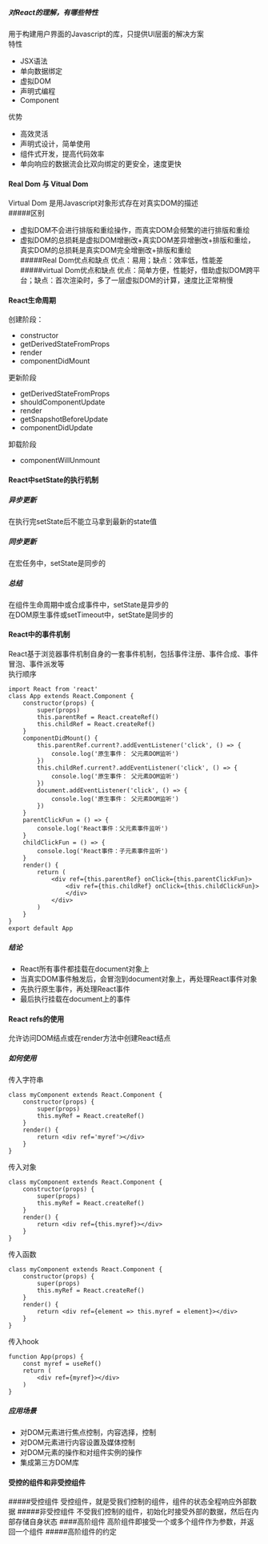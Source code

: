 ##### 对React的理解，有哪些特性
用于构建用户界面的Javascript的库，只提供UI层面的解决方案<br>
特性<br>
- JSX语法
- 单向数据绑定
- 虚拟DOM
- 声明式编程
- Component

优势<br>
- 高效灵活
- 声明式设计，简单使用
- 组件式开发，提高代码效率
- 单向响应的数据流会比双向绑定的更安全，速度更快

#### Real Dom 与 Vitual Dom
Virtual Dom 是用Javascript对象形式存在对真实DOM的描述<br>
#####区别
- 虚拟DOM不会进行排版和重绘操作，而真实DOM会频繁的进行排版和重绘
- 虚拟DOM的总损耗是虚拟DOM增删改+真实DOM差异增删改+排版和重绘，真实DOM的总损耗是真实DOM完全增删改+排版和重绘<br>
#####Real Dom优点和缺点
优点：易用；缺点：效率低，性能差
#####virtual Dom优点和缺点
优点：简单方便，性能好，借助虚拟DOM跨平台；缺点：首次渲染时，多了一层虚拟DOM的计算，速度比正常稍慢
#### React生命周期
创建阶段：
- constructor
- getDerivedStateFromProps
- render
- componentDidMount

更新阶段
- getDerivedStateFromProps
- shouldComponentUpdate
- render
- getSnapshotBeforeUpdate
- componentDidUpdate

卸载阶段
- componentWillUnmount

#### React中setState的执行机制
##### 异步更新
在执行完setState后不能立马拿到最新的state值
##### 同步更新
在宏任务中，setState是同步的
##### 总结
在组件生命周期中或合成事件中，setState是异步的<br>
在DOM原生事件或setTimeout中，setState是同步的<br>

#### React中的事件机制
React基于浏览器事件机制自身的一套事件机制，包括事件注册、事件合成、事件冒泡、事件派发等<br>
执行顺序
    
    import React from 'react'
    class App extends React.Component {
        constructor(props) {
            super(props)
            this.parentRef = React.createRef()
            this.childRef = React.createRef()
        }
        componentDidMount() {
            this.parentRef.current?.addEventListener('click', () => {
                console.log('原生事件： 父元素DOM监听')
            })
            this.childRef.current?.addEventListener('click', () => {
                console.log('原生事件： 父元素DOM监听')
            })
            document.addEventListener('click', () => {
                console.log('原生事件： 父元素DOM监听')
            })
        }
        parentClickFun = () => {
            console.log('React事件：父元素事件监听')
        }
        childClickFun = () => {
            console.log('React事件：子元素事件监听')
        }
        render() {
            return (
                <div ref={this.parentRef} onClick={this.parentClickFun}>
                    <div ref={this.childRef} onClick={this.childClickFun}>
                    </div>
                </div>
            )
        }
    }
    export default App

##### 结论
- React所有事件都挂载在document对象上
- 当真实DOM事件触发后，会冒泡到document对象上，再处理React事件对象
- 先执行原生事件，再处理React事件
- 最后执行挂载在document上的事件

#### React refs的使用
允许访问DOM结点或在render方法中创建React结点
##### 如何使用
传入字符串

    class myComponent extends React.Component {
        constructor(props) {
            super(props)
            this.myRef = React.createRef()
        }
        render() {
            return <div ref='myref'></div>
        }
    }

传入对象

    class myComponent extends React.Component {
        constructor(props) {
            super(props)
            this.myRef = React.createRef()
        }
        render() {
            return <div ref={this.myref}></div>
        }
    }

传入函数
    
    class myComponent extends React.Component {
        constructor(props) {
            super(props)
            this.myRef = React.createRef()
        }
        render() {
            return <div ref={element => this.myref = element}></div>
        }
    }

传入hook
    
    function App(props) {
        const myref = useRef()
        return (
            <div ref={myref}></div>
        )
    }

##### 应用场景
- 对DOM元素进行焦点控制，内容选择，控制
- 对DOM元素进行内容设置及媒体控制
- 对DOM元素的操作和对组件实例的操作
- 集成第三方DOM库

#### 受控的组件和非受控组件
#####受控组件
受控组件，就是受我们控制的组件，组件的状态全程响应外部数据
#####非受控组件
不受我们控制的组件，初始化时接受外部的数据，然后在内部存储自身状态
####高阶组件
高阶组件即接受一个或多个组件作为参数，并返回一个组件
#####高阶组件的约定
  

